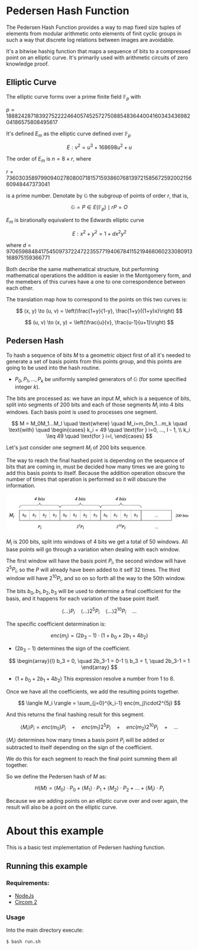 # Pedersen Hash Function

The Pedersen Hash Function provides a way to map fixed size tuples of elements from modular arithmetic onto elements of finit cyclic groups in such a way that discrete log relations between images are avoidable.

It's a bitwise hashig function that maps a sequence of bits to a compressed point on an elliptic curve. It's primarily used with arithmetic circuits of zero knowledge proof.

## Elliptic Curve

The elliptic curve forms over a prime finite field $\mathbb{F}_p$ with

$p=1888242871839275222246405745257275088548364400416034343698204186575808495617$

It's defined $E_m$ as the elliptic curve defined over $\mathbb{F}_p$

$$
E: v^2 = u^3 + 168698u^2 + u
$$

The order of $E_m$ is $n=8 \times r$, where

$r = 736030358979909402780800718157159386076813972158567259200215660948447373041$

is a prime number. Denotate by $\mathbb{G}$ the subgroup of points of order $r$, that is,

$$
\mathbb{G} = {P \in E(\mathbb{F}_p) \mid rP = O}
$$

$E_m$ is birationally equivalent to the Edwards elliptic curve

$$
E: x^2 + y^2 = 1 + dx^2y^2
$$

where $d=9706598848417545097372247223557719406784115219466060233080913168975159366771$

Both decribe the same mathematical structure, but performing mathematical operations the addition is easier in the Montgomery form, and the memebers of this curves have a one to one correspondence between each other.

The translation map how to correspond to the points on this two curves is:

$$
    (x, y) \to (u, v) = \left(\frac{1+y}{1-y}, \frac{1+y}{(1+y)x}\right)
$$

$$
    (u, v) \to (x, y) = \left(\frac{u}{v}, \frac{u-1}{u+1}\right)
$$

## Pedersen Hash

To hash a sequence of bits $M$ to a geometric object first of all it's needed to generate a set of basis points from this points group, and this points are going to be used into the hash routine.

- $P_0, P_1, ..., P_k$ be uniformly sampled generators of $\mathbb{G}$ (for some specified integer $k$).

The bits are processed as: we have an input $M$, which is a sequence of bits, split into segments of 200 bits and each of those segments $M_i$ into 4 bits windows. Each basis point is used to processes one segment.

$$
M = M_0M_1...M_l \quad \text{where} \quad M_i=m_0m_1...m_k \quad \text{with} \quad
\begin{cases}
    k_i = 49     \quad \text{for } i=0, ..., l - 1, \\
    k_i \leq 49  \quad \text{for } i=l,
\end{cases}
$$

Let's just consider one segment $M_i$ of 200 bits sequence.

The way to reach the final hashed point is depending on the sequence of bits that are coming in, must be decided how many times we are going to add this basis points to itself. Because the addition operation obscure the number of times that operation is performed so it will obscure the information.

<div align="center">
<img src="images/img-01.png" width="700"/>
</div>

$M_i$ is 200 bits, split into windows of 4 bits we get a total of 50 windows. All base points will go through a variation when dealing with each window.

The first window will have the basis point $P_i$, the second window will have $2^5P_i$, so the $P$ will already have been added to it self 32 times. The third window will have $2^{10}P_i$, and so on so forth all the way to the 50th window.

The bits $b_0, b_1, b_2, b_3$ will be used to determine a final coefficient for the basis, and it happens for each variation of the base point itself.

$$
\langle ... \rangle P_i \quad \langle ... \rangle 2^5P_i \quad \langle ... \rangle 2^{10}P_i \quad ...
$$

The specific coefficient determination is:

$$
enc(m_j) = (2b_3 - 1)\cdot(1 + b_0 + 2b_1 + 4b_2)
$$

- $(2b_3 - 1)$ determines the sign of the coefficient.

$$
\begin{array}{l}
    b_3 = 0, \quad 2b_3-1 = 0-1 \\
    b_3 = 1, \quad 2b_3-1 = 1
\end{array}
$$

- $(1 + b_0 + 2b_1 + 4b_2)$ This expression resolve a number from 1 to 8.

Once we have all the coefficients, we add the resulting points together.

$$
\langle M_i \rangle = \sum_{j=0}^{k_i-1} enc(m_j)\cdot2^{5j}
$$

And this returns the final hashing result for this segment.

$$
\langle M_i \rangle P_i = enc(m_0) P_i \quad + \quad enc(m_1) 2^5P_i \quad + \quad enc(m_2) 2^{10}P_i \quad + \quad...
$$

$\langle M_i \rangle$ determines how many times a basis point $P_i$ will be added or subtracted to itself depending on the sign of the coefficient.

We do this for each segment to reach the final point summing them all together.

So we define the Pedersen hash of $M$ as:

$$
H(M) = \langle M_0 \rangle \cdot P_0 + \langle M_1 \rangle \cdot P_1 + \langle M_2 \rangle \cdot P_2 + ... + \langle M_l \rangle \cdot P_l
$$

Because we are adding points on an elliptic curve over and over again, the result will also be a point on the elliptic curve.

# About this example

This is a basic test implementation of Pedersen hashing function.

## Running this example

### Requirements:

- [NodeJs](https://nodejs.org/)
- [Circom 2](https://docs.circom.io/getting-started/installation/)

### Usage

Into the main directory execute:

```
$ bash run.sh
```
